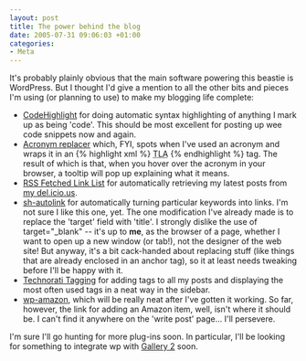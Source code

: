 ```yaml
---
layout: post
title: The power behind the blog
date: 2005-07-31 09:06:03 +01:00
categories:
- Meta
---
```

It's probably plainly obvious that the main software powering this beastie is WordPress.  But I thought I'd give a mention to all the other bits and pieces I'm using (or planning to use) to make my blogging life complete:

<ul>
<li><a href="http://www.chroder.com/archives/2005/04/16/wordpress-codehighlight-plugin/">CodeHighlight</a> for doing automatic syntax highlighting of anything I mark up as being 'code'.  This should be most excellent for posting up wee code snippets now and again.</li>
<li><a href="http://www.huddledmasses.org/">Acronym replacer</a> which, FYI, spots when I've used an acronym and wraps it in an
{% highlight xml %}
<acronym title="expansion">TLA</acronym>
{% endhighlight %}
tag.  The result of which is that, when you hover over the acronym in your browser, a tooltip will pop up explaining what it means.</li>
<li><a href="http://rawlinson.us/blog/?p=212">RSS Fetched Link List</a> for automatically retrieving my latest posts from <a href="http://del.icio.us/mathie/">my del.icio.us</a>.</li>
<li><a href="http://www.rockschtar.de/wp-plugin-sh-autolink/">sh-autolink</a> for automatically turning particular keywords into links.  I'm not sure I like this one, yet.  The one modification I've already made is to replace the 'target' field with 'title'.  I strongly dislike the use of target="_blank" -- it's up to <strong>me</strong>, as the browser of a page, whether I want to open up a new window (or tab!), not the designer of the web site!  But anyway, it's a bit cack-handed about replacing stuff (like things that are already enclosed in an anchor tag), so it at least needs tweaking before I'll be happy with it.</li>
<li><a href="http://boneill.ninjagrapefruit.com/wp-tag-plugin/">Technorati Tagging</a> for adding tags to all my posts and displaying the most often used tags in a neat way in the sidebar.</li>
<li><a href="http://manalang.com/archives/2004/06/23/wordpress-plugin-wp-amazon">wp-amazon</a>, which will be really neat after I've gotten it working.  So far, however, the link for adding an Amazon item, well, isn't where it should be.  I can't find it anywhere on the 'write post' page...  I'll persevere.</li>
</ul>

I'm sure I'll go hunting for more plug-ins soon.  In particular, I'll be looking for something to integrate wp with <a href="http://gallery.sf.net/" title="Gallery's home page">Gallery 2</a> soon.
